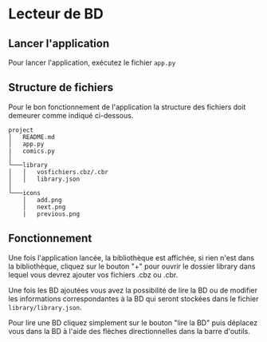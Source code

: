 # Lecteur de BD

## Lancer l'application
Pour lancer l'application, exécutez le fichier `app.py`

## Structure de fichiers
Pour le bon fonctionnement de l'application la structure des fichiers doit demeurer comme indiqué ci-dessous.

```
project
│   README.md
│   app.py
|   comics.py   
│
└───library
│   │   vosfichiers.cbz/.cbr
│   │   library.json
│   
└───icons
    │   add.png
    │   next.png
    |   previous.png
```

## Fonctionnement
Une fois l'application lancée, la bibliothèque est affichée, si rien n'est dans la bibliothèque, cliquez sur le bouton "+" pour ouvrir le dossier library dans lequel vous devrez ajouter vos fichiers .cbz ou .cbr. 

Une fois les BD ajoutées vous avez la possibilité de lire la BD ou de modifier les informations correspondantes à la BD qui seront stockées dans le fichier `library/library.json`.

Pour lire une BD cliquez simplement sur le bouton "lire la BD" puis déplacez vous dans la BD à l'aide des flèches directionnelles dans la barre d'outils.
